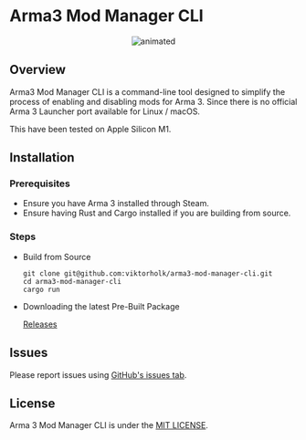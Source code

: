 # Arma3 Mod Manager CLI

<p align="center">
  <img src="https://github.com/user-attachments/assets/8a4282a0-f10f-4912-a3d3-41ce695467b5" alt="animated" />
</p>

## Overview

Arma3 Mod Manager CLI is a command-line tool designed to simplify the process of enabling and disabling mods for Arma 3. Since there is no official Arma 3 Launcher port available for Linux / macOS.

This have been tested on Apple Silicon M1.



## Installation

### Prerequisites

- Ensure you have Arma 3 installed through Steam.
- Ensure having Rust and Cargo installed if you are building from source.

### Steps

* Build from Source
  
  ````
  git clone git@github.com:viktorholk/arma3-mod-manager-cli.git
  cd arma3-mod-manager-cli
  cargo run
  ````

* Downloading the latest Pre-Built Package
  
  [Releases](https://github.com/viktorholk/arma3-mod-manager-cli/releases)



## Issues
Please report issues using [GitHub's issues tab](https://github.com/viktorholk/script-interactor/issues).

## License
Arma 3 Mod Manager CLI is under the [MIT LICENSE](LICENSE).
